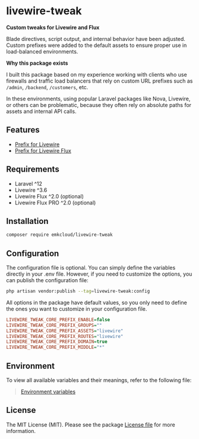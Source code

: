 # livewire-tweak

**Custom tweaks for Livewire and Flux**

Blade directives, script output, and internal behavior have been adjusted. Custom prefixes were added to the default assets to ensure proper use in load-balanced environments.

**Why this package exists**

I built this package based on my experience working with clients who use firewalls and traffic load balancers that rely on custom URL prefixes such as `/admin`, `/backend`, `/customers`, etc. 

In these environments, using popular Laravel packages like Nova, Livewire, or others can be problematic, because they often rely on absolute paths for assets and internal API calls.  

## Features

- [Prefix for Livewire](docs/contents/prefix-core.md)
- [Prefix for Livewire Flux](docs/contents/prefix-flux.md)

## Requirements

- Laravel ^12
- Livewire ^3.6
- Livewire Flux ^2.0 (optional)
- Livewire Flux PRO ^2.0 (optional)

## Installation

```bash
composer require emkcloud/livewire-tweak
```

## Configuration

The configuration file is optional. You can simply define the variables directly in your .env file. However, if you need to customize the options, you can publish the configuration file:

```bash
php artisan vendor:publish --tag=livewire-tweak:config
```

All options in the package have default values, so you only need to define the ones you want to customize in your configuration file.

```ini
LIVEWIRE_TWEAK_CORE_PREFIX_ENABLE=false
LIVEWIRE_TWEAK_CORE_PREFIX_GROUPS=""
LIVEWIRE_TWEAK_CORE_PREFIX_ASSETS="livewire"
LIVEWIRE_TWEAK_CORE_PREFIX_ROUTES="livewire"
LIVEWIRE_TWEAK_CORE_PREFIX_DOMAIN=true
LIVEWIRE_TWEAK_CORE_PREFIX_MIDDLE="*"
```

## Environment

To view all available variables and their meanings, refer to the following file:

> [Environment variables](examples/variables.env)

## License

The MIT License (MIT). Please see the package [License file](LICENSE.md) for more information.